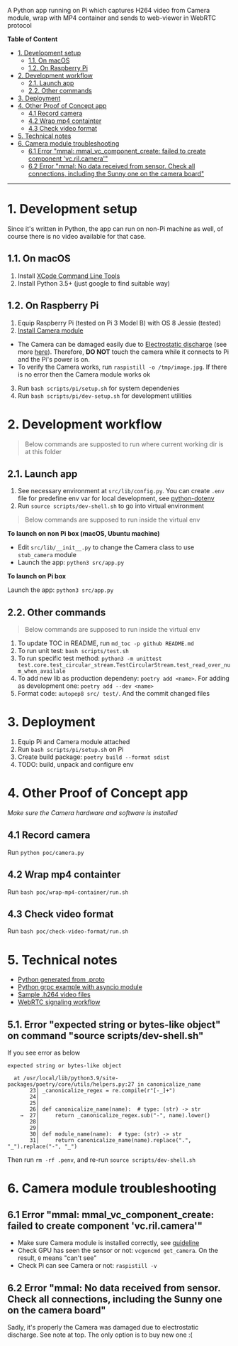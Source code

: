 A Python app running on Pi which captures H264 video from Camera module, wrap with MP4 container and sends to web-viewer in WebRTC protocol

**Table of Content**

<!--TOC-->

- [1. Development setup](#1-development-setup)
  - [1.1. On macOS](#11-on-macos)
  - [1.2. On Raspberry Pi](#12-on-raspberry-pi)
- [2. Development workflow](#2-development-workflow)
  - [2.1. Launch app](#21-launch-app)
  - [2.2. Other commands](#22-other-commands)
- [3. Deployment](#3-deployment)
- [4. Other Proof of Concept app](#4-other-proof-of-concept-app)
  - [4.1 Record camera](#41-record-camera)
  - [4.2 Wrap mp4 containter](#42-wrap-mp4-containter)
  - [4.3 Check video format](#43-check-video-format)
- [5. Technical notes](#5-technical-notes)
- [6. Camera module troubleshooting](#6-camera-module-troubleshooting)
  - [6.1 Error "mmal: mmal_vc_component_create: failed to create component 'vc.ril.camera'"](#61-error-mmal-mmal_vc_component_create-failed-to-create-component-vcrilcamera)
  - [6.2 Error "mmal: No data received from sensor. Check all connections, including the Sunny one on the camera board"](#62-error-mmal-no-data-received-from-sensor-check-all-connections-including-the-sunny-one-on-the-camera-board)

<!--TOC-->

---

# 1. Development setup 

Since it's written in Python, the app can run on non-Pi machine as well, of course there is no video available for that case.

## 1.1. On macOS

1. Install [XCode Command Line Tools](https://developer.apple.com/xcode/resources/)
1. Install Python 3.5+ (just google to find suitable way)

## 1.2. On Raspberry Pi

1. Equip Raspberry Pi (tested on Pi 3 Model B) with OS 8 Jessie (tested)
1. [Install Camera module](https://projects.raspberrypi.org/en/projects/getting-started-with-picamera)
  - The Camera can be damaged easily due to [Electrostatic discharge](https://en.wikipedia.org/wiki/Electrostatic_discharge) (see more [here](https://raspberrypi.stackexchange.com/questions/12265/how-to-protect-rpi-camera-from-esd)). Therefore, **DO NOT** touch the camera while it connects to Pi and the Pi's power is on.
  - To verify the Camera works, run `raspistill -o /tmp/image.jpg`. If there is no error then the Camera module works ok

3. Run `bash scripts/pi/setup.sh` for system dependenies
1. Run `bash scripts/pi/dev-setup.sh` for development utilities

# 2. Development workflow

> Below commands are supposted to run where current working dir is at this folder

## 2.1. Launch app

1. See necessary environment at `src/lib/config.py`. You can create `.env` file for predefine env var for local development, see [python-dotenv](https://pypi.org/project/python-dotenv/)
1. Run `source scripts/dev-shell.sh` to go into virtual environment

> Below commands are supposed to run inside the virtual env

**To launch on non Pi box (macOS, Ubuntu machine)**

- Edit `src/lib/__init__.py` to change the Camera class to use `stub_camera` module 
- Launch the app: `python3 src/app.py`

**To launch on Pi box**

Launch the app: `python3 src/app.py`

## 2.2. Other commands

> Below commands are supposed to run inside the virtual env

1. To update TOC in README, run `md_toc -p github README.md`
1. To run unit test: `bash scripts/test.sh`
1. To run specific test method: `python3 -m unittest test.core.test_circular_stream.TestCircularStream.test_read_over_num_when_availale`
1. To add new lib as production dependeny: `poetry add <name>`. For adding as development one: `poetry add --dev <name>`
1. Format code: `autopep8 src/ test/`. And the commit changed files

# 3. Deployment

1. Equip Pi and Camera module attached
1. Run `bash scripts/pi/setup.sh` on Pi
1. Create build package: `poetry build --format sdist`
1. TODO: build, unpack and configure env

# 4. Other Proof of Concept app

*Make sure the Camera hardware and software is installed*

## 4.1 Record camera

Run `python poc/camera.py`

## 4.2 Wrap mp4 containter

Run `bash poc/wrap-mp4-container/run.sh`

## 4.3 Check video format

Run `bash poc/check-video-format/run.sh`

# 5. Technical notes

- [Python generated from .proto](https://developers.google.com/protocol-buffers/docs/reference/python-generated)
- [Python grpc example with asyncio module](https://github.com/grpc/grpc/blob/master/examples/python/route_guide/asyncio_route_guide_client.py)
- [Sample .h264 video files](https://www.fastvdo.com/H.264.html)
- [WebRTC signaling workflow](https://developer.mozilla.org/en-US/docs/Web/API/WebRTC_API/Signaling_and_video_calling)

## 5.1. Error "expected string or bytes-like object" on command "source scripts/dev-shell.sh"

If you see error as below

```
expected string or bytes-like object

  at /usr/local/lib/python3.9/site-packages/poetry/core/utils/helpers.py:27 in canonicalize_name
       23│ _canonicalize_regex = re.compile(r"[-_]+")
       24│
       25│
       26│ def canonicalize_name(name):  # type: (str) -> str
    →  27│     return _canonicalize_regex.sub("-", name).lower()
       28│
       29│
       30│ def module_name(name):  # type: (str) -> str
       31│     return canonicalize_name(name).replace(".", "_").replace("-", "_")
```

Then run `rm -rf .penv`, and re-run `source scripts/dev-shell.sh`

# 6. Camera module troubleshooting

## 6.1 Error "mmal: mmal_vc_component_create: failed to create component 'vc.ril.camera'"

- Make sure Camera module is installed correctly, see [guideline](https://www.youtube.com/watch?v=GImeVqHQzsE)
- Check GPU has seen the sensor or not: `vcgencmd get_camera`. On the result, `0` means "can't see"
- Check Pi can see Camera or not: `raspistill -v `

## 6.2 Error "mmal: No data received from sensor. Check all connections, including the Sunny one on the camera board"

Sadly, it's properly the Camera was damaged due to electrostatic discharge. See note at top. The only option is to buy new one :(

